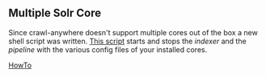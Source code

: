 Multiple Solr Core
------------------

Since crawl-anywhere doesn't support multiple cores out of the box a new shell script was written.
[This script](https://github.com/xima-media/crawl-anywhere/tree/feature/multicore/scripts/linux/switchCore.sh) starts and stops the *indexer* and the *pipeline* with the various config files of your installed cores.

[HowTo](https://github.com/xima-media/crawl-anywhere/tree/feature/multicore/docs/MULTIPLE_CORES.md)
